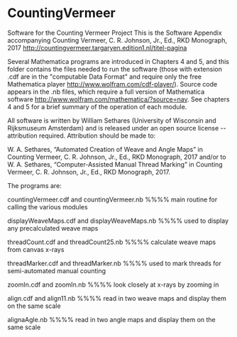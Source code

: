 # CountingVermeer
Software for the Counting Vermeer Project
This is the Software Appendix accompanying 
Counting Vermeer, C. R. Johnson, Jr., Ed., RKD Monograph, 2017
http://countingvermeer.targaryen.edition1.nl/titel-pagina

Several Mathematica programs are introduced in Chapters 4 and 5, and this folder contains the files needed to run the software (those with extension .cdf are in the "computable Data Format" and require only the free Mathematica player http://www.wolfram.com/cdf-player/). Source code appears in the .nb files, which require a full version of Mathematica software http://www.wolfram.com/mathematica/?source=nav. See chapters 4 and 5 for a brief summary of the operation of each module.

All software is written by William Sethares (University of Wisconsin and Rijksmuseum Amsterdam) and is released under an open source license -- attribution required. Attribution should be made to:

W. A. Sethares, “Automated Creation of Weave and Angle Maps” in Counting Vermeer, C. R. Johnson, Jr., Ed., RKD Monograph, 2017 and/or to
W. A. Sethares, “Computer-Assisted Manual Thread Marking” in Counting Vermeer, C. R. Johnson, Jr., Ed., RKD Monograph, 2017.

The programs are:

countingVermeer.cdf and countingVermeer.nb      %%%% main routine for calling the various modules

displayWeaveMaps.cdf and displayWeaveMaps.nb    %%%% used to display any precalculated weave maps

threadCount.cdf and threadCount25.nb            %%%% calculate weave maps from canvas x-rays 

threadMarker.cdf and threadMarker.nb            %%%% used to mark threads for semi-automated manual counting

zoomIn.cdf and zoomIn.nb                        %%%% look closely at x-rays by zooming in

align.cdf and align11.nb                        %%%% read in two weave maps and display them on the same scale

alignaAgle.nb                                   %%%% read in two angle maps and display them on the same scale
